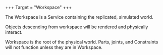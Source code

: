 +++
Target = "Workspace"
+++

The Workspace is a Service containing the replicated, simulated world.

Objects descending from workspace will be rendered and physically interact.

Workspace is the root of the physical world. Parts, joints, and Constraints will not function unless they are in Workspace.